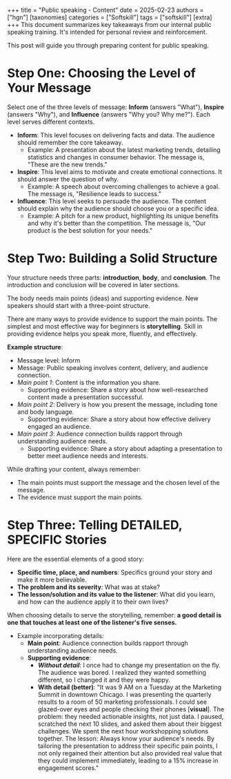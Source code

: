 +++
title = "Public speaking - Content"
date = 2025-02-23
authors = ["hgn"]
[taxonomies]
categories = ["Softskill"]
tags = ["softskill"]
[extra]
+++
This document summarizes key takeaways from our internal public speaking training.  It's intended for personal review and reinforcement.

This post will guide you through preparing content for public speaking.

# Step One: Choosing the Level of Your Message

 Select one of the three levels of message: **Inform** (answers "What"), **Inspire** (answers "Why"), and **Influence** (answers "Why you? Why me?"). Each level serves different contexts.

 *   **Inform**: This level focuses on delivering facts and data. The audience should remember the core takeaway.
     *   Example: A presentation about the latest marketing trends, detailing statistics and changes in consumer behavior. The message is, "These are the new trends."
 *   **Inspire**: This level aims to motivate and create emotional connections. It should answer the question of why.
     *   Example: A speech about overcoming challenges to achieve a goal. The message is, "Resilience leads to success."
 *   **Influence**: This level seeks to persuade the audience. The content should explain why the audience should choose you or a specific idea.
     *   Example: A pitch for a new product, highlighting its unique benefits and why it's better than the competition. The message is, "Our product is the best solution for your needs."

# Step Two: Building a Solid Structure

 Your structure needs three parts: **introduction**, **body**, and **conclusion**. The introduction and conclusion will be covered in later sections.

 The body needs main points (ideas) and supporting evidence. New speakers should start with a three-point structure. 

 There are many ways to provide evidence to support the main points. The simplest and most effective way for beginners is **storytelling**. Skill in providing evidence helps you speak more, fluently, and effectively.

**Example structure**:
*   Message level: Inform
*   Message: Public speaking involves content, delivery, and audience connection.
*   *Main point 1*: Content is the information you share.
    *   Supporting evidence: Share a story about how well-researched content made a presentation successful.
*   *Main point 2*: Delivery is how you present the message, including tone and body language.
    *   Supporting evidence: Share a story about how effective delivery engaged an audience.
*   *Main point 3*: Audience connection builds rapport through understanding audience needs.
    *   Supporting evidence: Share a story about adapting a presentation to better meet audience needs and interests.

While drafting your content, always remember:
 * The main points must support the message and the chosen level of the message. 
 * The evidence must support the main points.

# Step Three: Telling DETAILED, SPECIFIC Stories

Here are the essential elements of a good story:

 *   **Specific time, place, and numbers**: Specifics ground your story and make it more believable.
 *   **The problem and its severity**: What was at stake?
 *   **The lesson/solution and its value to the listener**: What did you learn, and how can the audience apply it to their own lives?

 When choosing details to serve the storytelling, remember: **a good detail is one that touches at least one of the listener's five senses.**

 *   Example incorporating details:
     *   **Main point**: Audience connection builds rapport through understanding audience needs.
     *   **Supporting evidence**:
         *  ***Without detail***: I once had to change my presentation on the fly. The audience was bored. I realized they wanted something different, so I changed it and they were happy.
         *  **With detail (better)**: "It was 9 AM on a Tuesday at the Marketing Summit in downtown Chicago. I was presenting the quarterly results to a room of 50 marketing professionals. I could see glazed-over eyes and people checking their phones [**visual**]. The problem: they needed actionable insights, not just data. I paused, scratched the next 10 slides, and asked them about their biggest challenges. We spent the next hour workshopping solutions together. The lesson: Always know your audience's needs. By tailoring the presentation to address their specific pain points, I not only regained their attention but also provided real value that they could implement immediately, leading to a 15% increase in engagement scores."